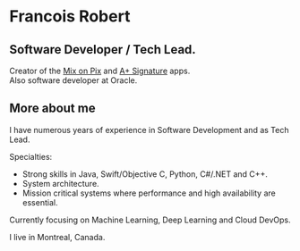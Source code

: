 # Francois Robert

## Software Developer / Tech Lead. 
Creator of the [Mix on Pix](https://apps.apple.com/us/app/mix-on-pix-text-on-photos/id633281586) and [A+ Signature](https://apps.apple.com/us/app/a-signature-lite/id423141311) apps.   
Also software developer at Oracle.

## More about me
I have numerous years of experience in Software Development and as Tech Lead.  

Specialties: 
- Strong skills in Java, Swift/Objective C, Python, C#/.NET and C++. 
- System architecture. 
- Mission critical systems where performance and high availability are essential.  

Currently focusing on Machine Learning, Deep Learning and Cloud DevOps.  

I live in Montreal, Canada.
